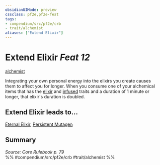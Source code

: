 ```yaml
---
obsidianUIMode: preview
cssclass: pf2e,pf2e-feat
tags:
- compendium/src/pf2e/crb
- trait/alchemist
aliases: ["Extend Elixir"]
---
```

# Extend Elixir  *Feat 12*  
[alchemist](Reference/Rules/Traits/alchemist.md "Alchemist Class Trait")  


Integrating your own personal energy into the elixirs you create causes them to affect you for longer. When you consume one of your alchemical items that has the [elixir](elixir.md "Elixir Item Trait") and [infused](infused.md "Infused Item Trait") traits and a duration of 1 minute or longer, that elixir's duration is doubled.

## Extend Elixir leads to...

[Eternal Elixir](eternal-elixir.md), [Persistent Mutagen](persistent-mutagen.md)

## Summary

*Source: Core Rulebook p. 79*  
%% #compendium/src/pf2e/crb #trait/alchemist %%